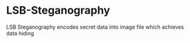 # LSB-Steganography
LSB Steganography encodes secret data into image file which achieves data hiding
